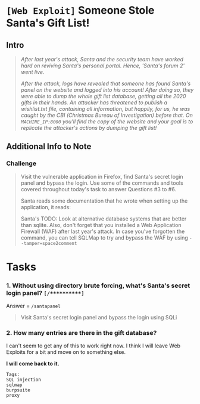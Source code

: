 # `[Web Exploit]` Someone Stole Santa's Gift List!

## Intro
>*After last year's attack, Santa and the security team have worked hard on reviving Santa's personal portal. Hence, 'Santa's forum 2' went live.*
>
>*After the attack, logs have revealed that someone has found Santa's panel on the website and logged into his account! After doing so, they were able to dump the whole gift list database, getting all the 2020 gifts in their hands. An attacker has threatened to publish a wishlist.txt file, containing all information, but happily, for us, he was caught by the CBI (Christmas Bureau of Investigation) before that. On `MACHINE_IP:8000` you'll find the copy of the website and your goal is to replicate the attacker's actions by dumping the gift list!*

## Additional Info to Note
### Challenge
>Visit the vulnerable application in Firefox, find Santa's secret login panel and bypass the login. Use some of the commands and tools covered throughout today's task to answer Questions #3 to #6.
>
>Santa reads some documentation that he wrote when setting up the application, it reads:
>
>Santa's TODO: Look at alternative database systems that are better than sqlite. Also, don't forget that you installed a Web Application Firewall (WAF) after last year's attack. In case you've forgotten the command, you can tell SQLMap to try and bypass the WAF by using `--tamper=space2comment`

# Tasks

### 1. Without using directory brute forcing, what's Santa's secret login panel? `[/**********]`

Answer = `/santapanel`

>Visit Santa's secret login panel and bypass the login using SQLi

### 2. How many entries are there in the gift database?

I can't seem to get any of this to work right now. I think I will leave Web Exploits for a bit and move on to something else. 

**I will come back to it.**

```
Tags:
SQL injection
sqlmap
burpsuite
proxy
```